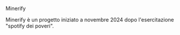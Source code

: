 Minerify

Minerify è un progetto iniziato a novembre 2024 dopo l'esercitazione "spotify dei poveri".
